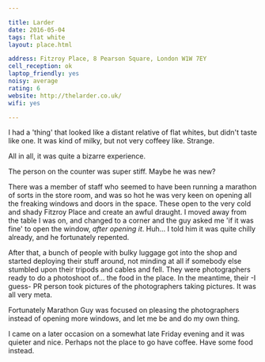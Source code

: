 ```yaml
---

title: Larder
date: 2016-05-04
tags: flat white
layout: place.html

address: Fitzroy Place, 8 Pearson Square, London W1W 7EY
cell_reception: ok
laptop_friendly: yes
noisy: average
rating: 6
website: http://thelarder.co.uk/
wifi: yes

---
```


I had a 'thing' that looked like a distant relative of flat whites, but didn't taste like one. It was kind of milky, but not very coffeey like. Strange.

All in all, it was quite a bizarre experience.

The person on the counter was super stiff. Maybe he was new?

There was a member of staff who seemed to have been running a marathon of sorts in the store room, and was so hot he was very keen on opening all the freaking windows and doors in the space. These open to the very cold and shady Fitzroy Place and create an awful draught. I moved away from the table I was on, and changed to a corner and the guy asked me 'if it was fine' to open the window, *after opening it*. Huh... I told him it was quite chilly already, and he fortunately repented.

After that, a bunch of people with bulky luggage got into the shop and started deploying their stuff around, not minding at all if somebody else stumbled upon their tripods and cables and fell. They were photographers ready to do a photoshoot of... the food in the place. In the meantime, their -I guess- PR person took pictures of the photographers taking pictures. It was all very meta.

Fortunately Marathon Guy was focused on pleasing the photographers instead of opening more windows, and let me be and do my own thing.

I came on a later occasion on a somewhat late Friday evening and it was quieter and nice. Perhaps not the place to go have coffee. Have some food instead.
